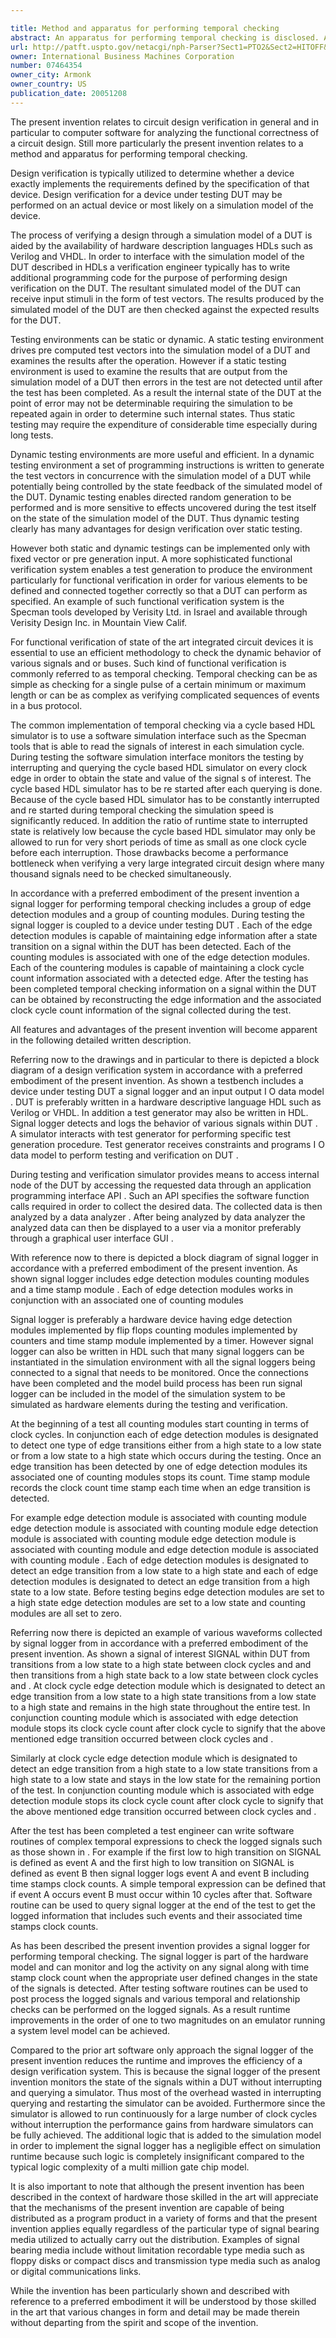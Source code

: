 ```yaml
---

title: Method and apparatus for performing temporal checking
abstract: An apparatus for performing temporal checking is disclosed. A signal logger for performing temporal checking includes a group of edge detection modules and a group of counting modules. During testing, the signal logger is coupled to a device under testing (DUT). Each of the edge detection modules is capable of maintaining edge information after a state transition on a signal within the DUT has been detected. Each of the counting modules is associated with one of the edge detection modules. Each of the countering modules is capable of maintaining a clock cycle count information associated with a detected edge. After the testing has been completed, temporal checking information on a signal within the DUT can be obtained by reconstructing the edge information and the associated clock cycle count information of the signal collected during the test.
url: http://patft.uspto.gov/netacgi/nph-Parser?Sect1=PTO2&Sect2=HITOFF&p=1&u=%2Fnetahtml%2FPTO%2Fsearch-adv.htm&r=1&f=G&l=50&d=PALL&S1=07464354&OS=07464354&RS=07464354
owner: International Business Machines Corporation
number: 07464354
owner_city: Armonk
owner_country: US
publication_date: 20051208
---
```

The present invention relates to circuit design verification in general and in particular to computer software for analyzing the functional correctness of a circuit design. Still more particularly the present invention relates to a method and apparatus for performing temporal checking.

Design verification is typically utilized to determine whether a device exactly implements the requirements defined by the specification of that device. Design verification for a device under testing DUT may be performed on an actual device or most likely on a simulation model of the device.

The process of verifying a design through a simulation model of a DUT is aided by the availability of hardware description languages HDLs such as Verilog and VHDL. In order to interface with the simulation model of the DUT described in HDLs a verification engineer typically has to write additional programming code for the purpose of performing design verification on the DUT. The resultant simulated model of the DUT can receive input stimuli in the form of test vectors. The results produced by the simulated model of the DUT are then checked against the expected results for the DUT.

Testing environments can be static or dynamic. A static testing environment drives pre computed test vectors into the simulation model of a DUT and examines the results after the operation. However if a static testing environment is used to examine the results that are output from the simulation model of a DUT then errors in the test are not detected until after the test has been completed. As a result the internal state of the DUT at the point of error may not be determinable requiring the simulation to be repeated again in order to determine such internal states. Thus static testing may require the expenditure of considerable time especially during long tests.

Dynamic testing environments are more useful and efficient. In a dynamic testing environment a set of programming instructions is written to generate the test vectors in concurrence with the simulation model of a DUT while potentially being controlled by the state feedback of the simulated model of the DUT. Dynamic testing enables directed random generation to be performed and is more sensitive to effects uncovered during the test itself on the state of the simulation model of the DUT. Thus dynamic testing clearly has many advantages for design verification over static testing.

However both static and dynamic testings can be implemented only with fixed vector or pre generation input. A more sophisticated functional verification system enables a test generation to produce the environment particularly for functional verification in order for various elements to be defined and connected together correctly so that a DUT can perform as specified. An example of such functional verification system is the Specman tools developed by Verisity Ltd. in Israel and available through Verisity Design Inc. in Mountain View Calif.

For functional verification of state of the art integrated circuit devices it is essential to use an efficient methodology to check the dynamic behavior of various signals and or buses. Such kind of functional verification is commonly referred to as temporal checking. Temporal checking can be as simple as checking for a single pulse of a certain minimum or maximum length or can be as complex as verifying complicated sequences of events in a bus protocol.

The common implementation of temporal checking via a cycle based HDL simulator is to use a software simulation interface such as the Specman tools that is able to read the signals of interest in each simulation cycle. During testing the software simulation interface monitors the testing by interrupting and querying the cycle based HDL simulator on every clock edge in order to obtain the state and value of the signal s of interest. The cycle based HDL simulator has to be re started after each querying is done. Because of the cycle based HDL simulator has to be constantly interrupted and re started during temporal checking the simulation speed is significantly reduced. In addition the ratio of runtime state to interrupted state is relatively low because the cycle based HDL simulator may only be allowed to run for very short periods of time as small as one clock cycle before each interruption. Those drawbacks become a performance bottleneck when verifying a very large integrated circuit design where many thousand signals need to be checked simultaneously.

In accordance with a preferred embodiment of the present invention a signal logger for performing temporal checking includes a group of edge detection modules and a group of counting modules. During testing the signal logger is coupled to a device under testing DUT . Each of the edge detection modules is capable of maintaining edge information after a state transition on a signal within the DUT has been detected. Each of the counting modules is associated with one of the edge detection modules. Each of the countering modules is capable of maintaining a clock cycle count information associated with a detected edge. After the testing has been completed temporal checking information on a signal within the DUT can be obtained by reconstructing the edge information and the associated clock cycle count information of the signal collected during the test.

All features and advantages of the present invention will become apparent in the following detailed written description.

Referring now to the drawings and in particular to there is depicted a block diagram of a design verification system in accordance with a preferred embodiment of the present invention. As shown a testbench includes a device under testing DUT a signal logger and an input output I O data model . DUT is preferably written in a hardware descriptive language HDL such as Verilog or VHDL. In addition a test generator may also be written in HDL. Signal logger detects and logs the behavior of various signals within DUT . A simulator interacts with test generator for performing specific test generation procedure. Test generator receives constraints and programs I O data model to perform testing and verification on DUT .

During testing and verification simulator provides means to access internal node of the DUT by accessing the requested data through an application programming interface API . Such an API specifies the software function calls required in order to collect the desired data. The collected data is then analyzed by a data analyzer . After being analyzed by data analyzer the analyzed data can then be displayed to a user via a monitor preferably through a graphical user interface GUI .

With reference now to there is depicted a block diagram of signal logger in accordance with a preferred embodiment of the present invention. As shown signal logger includes edge detection modules counting modules and a time stamp module . Each of edge detection modules works in conjunction with an associated one of counting modules 

Signal logger is preferably a hardware device having edge detection modules implemented by flip flops counting modules implemented by counters and time stamp module implemented by a timer. However signal logger can also be written in HDL such that many signal loggers can be instantiated in the simulation environment with all the signal loggers being connected to a signal that needs to be monitored. Once the connections have been completed and the model build process has been run signal logger can be included in the model of the simulation system to be simulated as hardware elements during the testing and verification.

At the beginning of a test all counting modules start counting in terms of clock cycles. In conjunction each of edge detection modules is designated to detect one type of edge transitions either from a high state to a low state or from a low state to a high state which occurs during the testing. Once an edge transition has been detected by one of edge detection modules its associated one of counting modules stops its count. Time stamp module records the clock count time stamp each time when an edge transition is detected.

For example edge detection module is associated with counting module edge detection module is associated with counting module edge detection module is associated with counting module edge detection module is associated with counting module and edge detection module is associated with counting module . Each of edge detection modules is designated to detect an edge transition from a low state to a high state and each of edge detection modules is designated to detect an edge transition from a high state to a low state. Before testing begins edge detection modules are set to a high state edge detection modules are set to a low state and counting modules are all set to zero.

Referring now there is depicted an example of various waveforms collected by signal logger from in accordance with a preferred embodiment of the present invention. As shown a signal of interest SIGNAL within DUT from transitions from a low state to a high state between clock cycles and and then transitions from a high state back to a low state between clock cycles and . At clock cycle edge detection module which is designated to detect an edge transition from a low state to a high state transitions from a low state to a high state and remains in the high state throughout the entire test. In conjunction counting module which is associated with edge detection module stops its clock cycle count after clock cycle to signify that the above mentioned edge transition occurred between clock cycles and .

Similarly at clock cycle edge detection module which is designated to detect an edge transition from a high state to a low state transitions from a high state to a low state and stays in the low state for the remaining portion of the test. In conjunction counting module which is associated with edge detection module stops its clock cycle count after clock cycle to signify that the above mentioned edge transition occurred between clock cycles and .

After the test has been completed a test engineer can write software routines of complex temporal expressions to check the logged signals such as those shown in . For example if the first low to high transition on SIGNAL is defined as event A and the first high to low transition on SIGNAL is defined as event B then signal logger logs event A and event B including time stamps clock counts. A simple temporal expression can be defined that if event A occurs event B must occur within 10 cycles after that. Software routine can be used to query signal logger at the end of the test to get the logged information that includes such events and their associated time stamps clock counts.

As has been described the present invention provides a signal logger for performing temporal checking. The signal logger is part of the hardware model and can monitor and log the activity on any signal along with time stamp clock count when the appropriate user defined changes in the state of the signals is detected. After testing software routines can be used to post process the logged signals and various temporal and relationship checks can be performed on the logged signals. As a result runtime improvements in the order of one to two magnitudes on an emulator running a system level model can be achieved.

Compared to the prior art software only approach the signal logger of the present invention reduces the runtime and improves the efficiency of a design verification system. This is because the signal logger of the present invention monitors the state of the signals within a DUT without interrupting and querying a simulator. Thus most of the overhead wasted in interrupting querying and restarting the simulator can be avoided. Furthermore since the simulator is allowed to run continuously for a large number of clock cycles without interruption the performance gains from hardware simulators can be fully achieved. The additional logic that is added to the simulation model in order to implement the signal logger has a negligible effect on simulation runtime because such logic is completely insignificant compared to the typical logic complexity of a multi million gate chip model.

It is also important to note that although the present invention has been described in the context of hardware those skilled in the art will appreciate that the mechanisms of the present invention are capable of being distributed as a program product in a variety of forms and that the present invention applies equally regardless of the particular type of signal bearing media utilized to actually carry out the distribution. Examples of signal bearing media include without limitation recordable type media such as floppy disks or compact discs and transmission type media such as analog or digital communications links.

While the invention has been particularly shown and described with reference to a preferred embodiment it will be understood by those skilled in the art that various changes in form and detail may be made therein without departing from the spirit and scope of the invention.


